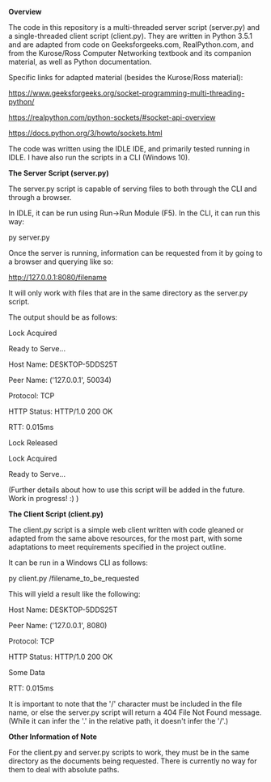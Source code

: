 <b> Overview </b>

The code in this repository is a multi-threaded server script (server.py) and a single-threaded client script (client.py). They are written in Python 3.5.1
and are adapted from code on Geeksforgeeks.com, RealPython.com, and from the Kurose/Ross Computer Networking textbook and its companion material, as well as Python documentation.

Specific links for adapted material (besides the Kurose/Ross material): 

https://www.geeksforgeeks.org/socket-programming-multi-threading-python/

https://realpython.com/python-sockets/#socket-api-overview

https://docs.python.org/3/howto/sockets.html

The code was written using the IDLE IDE, and primarily tested running in IDLE. I have also run the scripts in a CLI (Windows 10).

<b>The Server Script (server.py) </b>

The server.py script is capable of serving files to both through the CLI and through a browser.

In IDLE, it can be run using Run->Run Module (F5). In the CLI, it can run this way:

py server.py

Once the server is running, information can be requested from it by going to a browser and querying like so:

http://127.0.0.1:8080/filename 

It will only work with files that are in the same directory as the server.py script. 

The output should be as follows: 

Lock Acquired

Ready to Serve...

Host Name: DESKTOP-5DDS25T

Peer Name: ('127.0.0.1', 50034)

Protocol: TCP

HTTP Status: HTTP/1.0 200 OK

RTT: 0.015ms

Lock Released

Lock Acquired

Ready to Serve... 


(Further details about how to use this script will be added in the future. Work in progress! :) )

<b>The Client Script (client.py)</b>

The client.py script is a simple web client written with code gleaned or adapted from the same above resources, for the most part, with some adaptations to meet requirements specified in the project outline. 

It can be run in a Windows CLI as follows:

py client.py /filename_to_be_requested

This will yield a result like the following: 

Host Name: DESKTOP-5DDS25T

Peer Name: ('127.0.0.1', 8080)

Protocol: TCP

HTTP Status: HTTP/1.0 200 OK

Some Data

RTT: 0.015ms

It is important to note that the '/' character must be included in the file name, or else the server.py script will return a 404 File Not Found message. (While it can infer the '.' in the relative path, it doesn't infer the '/'.)

<b>Other Information of Note</b>

For the client.py and server.py scripts to work, they must be in the same directory as the documents being requested. There is currently no way for them to deal with absolute paths. 

